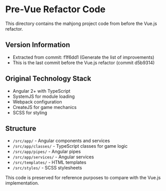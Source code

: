 # Pre-Vue Refactor Code

This directory contains the mahjong project code from before the Vue.js refactor.

## Version Information
- Extracted from commit: f1f6dd1 (Generate the list of improvements)
- This is the last commit before the Vue.js refactor (commit d5b9314)

## Original Technology Stack
- Angular 2+ with TypeScript
- SystemJS for module loading
- Webpack configuration
- CreateJS for game mechanics
- SCSS for styling

## Structure
- `/src/app/` - Angular components and services
- `/src/app/classes/` - TypeScript classes for game logic
- `/src/app/pipes/` - Angular pipes
- `/src/app/services/` - Angular services
- `/src/templates/` - HTML templates
- `/src/styles/` - SCSS stylesheets

This code is preserved for reference purposes to compare with the Vue.js implementation.